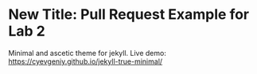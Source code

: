 # New Title: Pull Request Example for Lab 2
Minimal and ascetic theme for jekyll.
Live demo: https://cyevgeniy.github.io/jekyll-true-minimal/
